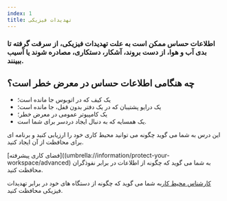 ```yaml
---
index: 1
title: تهدیدات فیزیکی
---
```

### اطلاعات حساس ممکن است به علت تهدیدات فیزیکی، از سرقت گرفته تا بدی آب و هوا، از دست بروند، آشکار، دستکاری، مصادره شوند یا آسیب ببینند.

## چه هنگامی اطلاعات حساس در معرض خطر است؟

* یک کیف که در اتوبوس جا مانده است؛
* یک درایو پشتیبان که در یک دفتر بدون قفل، جا مانده است؛
* یک کامپیوتر عمومی در معرض خطر؛
* یک همسایه که به دنبال ایجاد دردسر برای شما است.

این درس به شما می گوید چگونه می توانید محیط کاری خود را ارزیابی کنید و برنامه ای برای محافظت از آن ایجاد کنید.

[فضای کاری پیشرفته]((umbrella://information/protect-your-workspace/advanced) به شما می گوید که چگونه از اطلاعات در برابر نفوذگران محافظت کنید.

[کارشناس محیط کار](umbrella://information/protect-your-workspace/expert)به شما می گوید که چگونه از دستگاه های خود در برابر تهدیدات فیزیکی محافظت کنید.